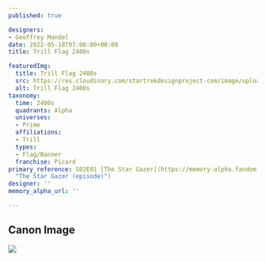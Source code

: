 ```yaml
---
published: true

designers:
- Geoffrey Mandel
date: 2022-05-18T07:00:00+00:00
title: Trill Flag 2400s

featuredImg:
  title: Trill Flag 2400s
  src: https://res.cloudinary.com/startrekdesignproject-com/image/upload/v1652848534/Trill-Flag-2400s.png
  alt: Trill Flag 2400s
taxonomy:
  time: 2400s
  quadrants: Alpha
  universes:
  - Prime
  affiliations:
  - Trill
  types:
  - Flag/Banner
  franchise: Picard
primary_reference: S02E01 [The Star Gazer](https://memory-alpha.fandom.com/wiki/The_Star_Gazer_(episode)
  "The Star Gazer (episode)")
designer: ''
memory_alpha_url: ''

---
```

## Canon Image

![](https://res.cloudinary.com/startrekdesignproject-com/image/upload/v1652511551/Flag-Set-2a_PCD-2x1.jpg)